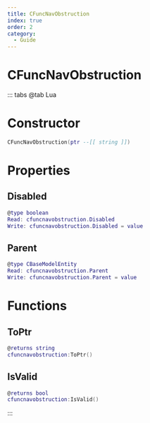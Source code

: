 ```yaml
---
title: CFuncNavObstruction
index: true
order: 2
category:
  - Guide
---
```


# CFuncNavObstruction

::: tabs
@tab Lua
# Constructor
```lua
CFuncNavObstruction(ptr --[[ string ]])
```
# Properties
## Disabled 
```lua
@type boolean
Read: cfuncnavobstruction.Disabled
Write: cfuncnavobstruction.Disabled = value
```
## Parent 
```lua
@type CBaseModelEntity
Read: cfuncnavobstruction.Parent
Write: cfuncnavobstruction.Parent = value
```
# Functions
## ToPtr
```lua
@returns string
cfuncnavobstruction:ToPtr()
```
## IsValid
```lua
@returns bool
cfuncnavobstruction:IsValid()
```

:::